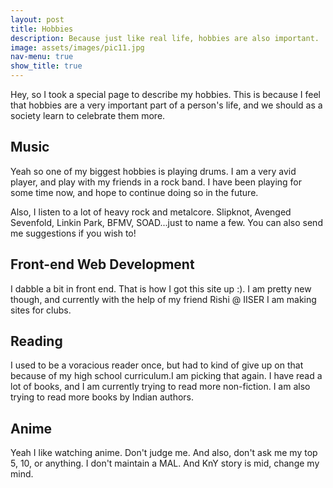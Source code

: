 ```yaml
---
layout: post
title: Hobbies
description: Because just like real life, hobbies are also important.
image: assets/images/pic11.jpg
nav-menu: true
show_title: true
---
```


Hey, so I took a special page to describe my hobbies. This is because I feel that hobbies are a very important part of a person's life, and we should as a society learn to celebrate them more. 

## Music 
Yeah so one of my biggest hobbies is playing drums. I am a very avid player, and play with my friends in a rock band. I have been playing for some time now, and hope to continue doing so in the future.

Also, I listen to a lot of heavy rock and metalcore. Slipknot, Avenged Sevenfold, Linkin Park, BFMV, SOAD...just to name a few. You can also send me suggestions if you wish to!

## Front-end Web Development
I dabble a bit in front end. That is how I got this site up :). I am pretty new though, and currently with the help of my friend Rishi @ IISER I am making sites for clubs. 

## Reading
I used to be a voracious reader once, but had to kind of give up on that because of my high school curriculum.I am picking that again. I have read a lot of books, and I am currently trying to read more non-fiction. I am also trying to read more books by Indian authors.

## Anime 
Yeah I like watching anime. Don't judge me. And also, don't ask me my top 5, 10, or anything. I don't maintain a MAL. And KnY story is mid, change my mind.

